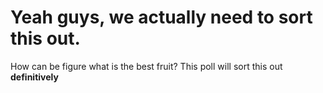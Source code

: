 # Yeah guys, we actually need to sort this out.

How can be figure what is the best fruit?
This poll will sort this out **definitively**
